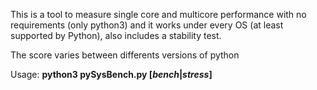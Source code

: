 This is a tool to measure single core and multicore performance with no requirements (only python3) and it works under every OS (at least supported by Python), also includes a stability test.

The score varies between differents versions of python

Usage: <b> python3 pySysBench.py [<i>bench</i>|<i>stress</i>]</b>
